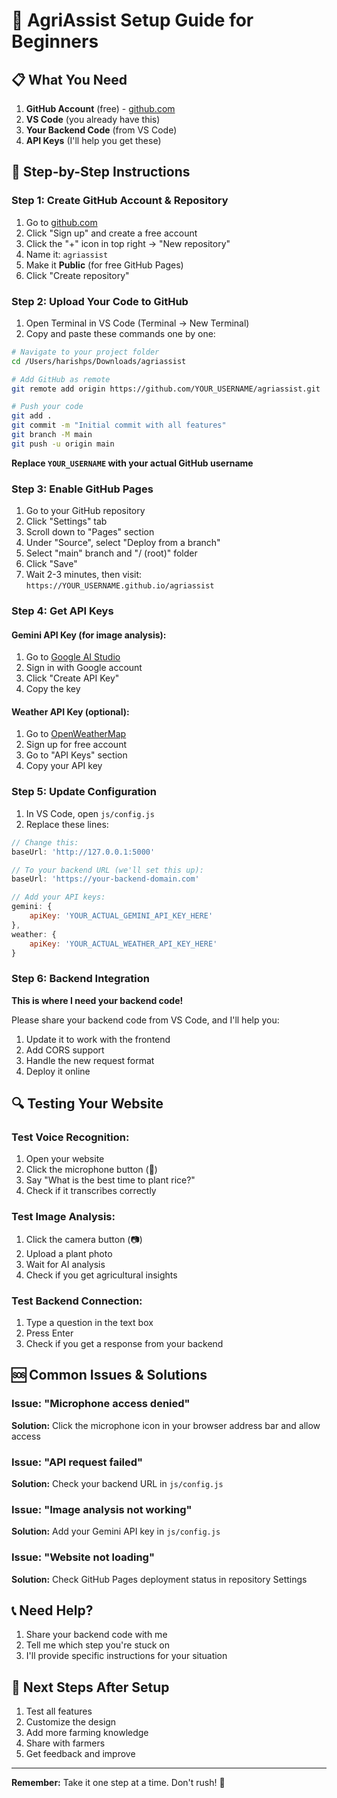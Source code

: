 # 🌱 AgriAssist Setup Guide for Beginners

## 📋 What You Need
1. **GitHub Account** (free) - [github.com](https://github.com)
2. **VS Code** (you already have this)
3. **Your Backend Code** (from VS Code)
4. **API Keys** (I'll help you get these)

## 🚀 Step-by-Step Instructions

### Step 1: Create GitHub Account & Repository
1. Go to [github.com](https://github.com)
2. Click "Sign up" and create a free account
3. Click the "+" icon in top right → "New repository"
4. Name it: `agriassist`
5. Make it **Public** (for free GitHub Pages)
6. Click "Create repository"

### Step 2: Upload Your Code to GitHub
1. Open Terminal in VS Code (Terminal → New Terminal)
2. Copy and paste these commands one by one:

```bash
# Navigate to your project folder
cd /Users/harishps/Downloads/agriassist

# Add GitHub as remote
git remote add origin https://github.com/YOUR_USERNAME/agriassist.git

# Push your code
git add .
git commit -m "Initial commit with all features"
git branch -M main
git push -u origin main
```

**Replace `YOUR_USERNAME` with your actual GitHub username**

### Step 3: Enable GitHub Pages
1. Go to your GitHub repository
2. Click "Settings" tab
3. Scroll down to "Pages" section
4. Under "Source", select "Deploy from a branch"
5. Select "main" branch and "/ (root)" folder
6. Click "Save"
7. Wait 2-3 minutes, then visit: `https://YOUR_USERNAME.github.io/agriassist`

### Step 4: Get API Keys

#### Gemini API Key (for image analysis):
1. Go to [Google AI Studio](https://makersuite.google.com/app/apikey)
2. Sign in with Google account
3. Click "Create API Key"
4. Copy the key

#### Weather API Key (optional):
1. Go to [OpenWeatherMap](https://openweathermap.org/api)
2. Sign up for free account
3. Go to "API Keys" section
4. Copy your API key

### Step 5: Update Configuration
1. In VS Code, open `js/config.js`
2. Replace these lines:

```javascript
// Change this:
baseUrl: 'http://127.0.0.1:5000'

// To your backend URL (we'll set this up):
baseUrl: 'https://your-backend-domain.com'

// Add your API keys:
gemini: {
    apiKey: 'YOUR_ACTUAL_GEMINI_API_KEY_HERE'
},
weather: {
    apiKey: 'YOUR_ACTUAL_WEATHER_API_KEY_HERE'
}
```

### Step 6: Backend Integration
**This is where I need your backend code!**

Please share your backend code from VS Code, and I'll help you:
1. Update it to work with the frontend
2. Add CORS support
3. Handle the new request format
4. Deploy it online

## 🔍 Testing Your Website

### Test Voice Recognition:
1. Open your website
2. Click the microphone button (🎤)
3. Say "What is the best time to plant rice?"
4. Check if it transcribes correctly

### Test Image Analysis:
1. Click the camera button (📷)
2. Upload a plant photo
3. Wait for AI analysis
4. Check if you get agricultural insights

### Test Backend Connection:
1. Type a question in the text box
2. Press Enter
3. Check if you get a response from your backend

## 🆘 Common Issues & Solutions

### Issue: "Microphone access denied"
**Solution:** Click the microphone icon in your browser address bar and allow access

### Issue: "API request failed"
**Solution:** Check your backend URL in `js/config.js`

### Issue: "Image analysis not working"
**Solution:** Add your Gemini API key in `js/config.js`

### Issue: "Website not loading"
**Solution:** Check GitHub Pages deployment status in repository Settings

## 📞 Need Help?
1. Share your backend code with me
2. Tell me which step you're stuck on
3. I'll provide specific instructions for your situation

## 🎯 Next Steps After Setup
1. Test all features
2. Customize the design
3. Add more farming knowledge
4. Share with farmers
5. Get feedback and improve

---
**Remember:** Take it one step at a time. Don't rush! 🚀
